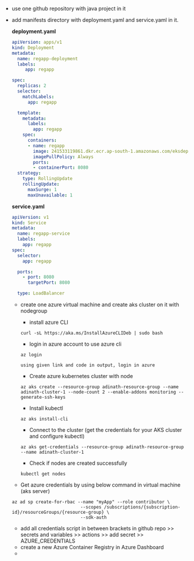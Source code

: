 - use one github repository with java project in it
- add manifests directory with deployment.yaml and service.yaml in it.

  **deployment.yaml**
  ```yaml
  apiVersion: apps/v1
  kind: Deployment
  metadata:
    name: regapp-deployment
    labels:
       app: regapp
  
  spec:
    replicas: 2
    selector:
      matchLabels:
        app: regapp
  
    template:
      metadata:
        labels:
          app: regapp
      spec:
        containers:
        - name: regapp
          image: 241533119861.dkr.ecr.ap-south-1.amazonaws.com/eksdeployment:latest
          imagePullPolicy: Always
          ports:
          - containerPort: 8080
    strategy:
      type: RollingUpdate
      rollingUpdate:
        maxSurge: 1
        maxUnavailable: 1
  ```

  **service.yaml**
  ```yaml
  apiVersion: v1
  kind: Service
  metadata:
    name: regapp-service
    labels:
      app: regapp
  spec:
    selector:
      app: regapp
  
    ports:
      - port: 8080
        targetPort: 8080
  
    type: LoadBalancer
  ```
  - create one azure virtual machine and create aks cluster on it with nodegroup
      - install azure CLI
      ```
      curl -sL https://aka.ms/InstallAzureCLIDeb | sudo bash
      ```
      - login in azure account to use azure cli
      ```
      az login
      ```
        using given link and code in output, login in azure
       
      - Create azure kubernetes cluster with node
      ```
      az aks create --resource-group adinath-resource-group --name adinath-cluster-1 --node-count 2 --enable-addons monitoring --generate-ssh-keys
      ```
      - Install kubectl
      ```
      az aks install-cli
      ```
      - Connect to the cluster (get the credentials for your AKS cluster and configure kubectl)
      ```
      az aks get-credentials --resource-group adinath-resource-group --name adinath-cluster-1
      ```
      - Check if nodes are created successfully
      ```
      kubectl get nodes
      ```

  - Get azure credentials by using below command in virtual machine (aks server)
  ```
  az ad sp create-for-rbac --name "myApp" --role contributor \
                            --scopes /subscriptions/{subscription-id}/resourceGroups/{resource-group} \
                            --sdk-auth
  ```
  - add all credentials script in between brackets in github repo >> secrets and variables >> actions >> add secret >> AZURE_CREDENTIALS
  - create a new Azure Container Registry in Azure Dashboard
  - 
